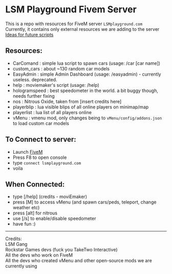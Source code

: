 # LSM Playground Fivem Server

This is a repo with resources for FiveM server `LSMplayground.com`<br />
Currently, it contains only external resources we are adding to the server
<br />
[Ideas for future scripts](./IDEAS.md)

## Resources:
- CarComand : simple lua script to spawn cars (usage: /car [car name])
- custom_cars : about ~130 random car models
- EasyAdmin : simple Admin Dashboard (usage: /easyadmin) - currently useless. deprecated.
- help : moviemaker's script (usage: /help)
- hologramspeed : best speedometer in the world. a bit buggy though, needs further fixing
- nos : Nitrous Oxide, taken from [insert credits here]
- playerblip : lua visible blips of all online players on minimap/map
- playerlist : lua list of all players online
- vMenu : vmenu mod, only changes being to `vMenu/config/addons.json` to load custom car models

## To Connect to server:
 - Launch [FiveM](https://fivem.net/)
 - Press F8 to open console
 - type `connect lsmplayground.com`
 - voila

## When Connected:
 - type [/help] (credits - moviEmaker)
 - press [M] to access vMenu (and spawn cars/peds, teleport, change weather etc)
 - press [alt] for nitrous
 - use [/s] to enable/disable speedometer
 - have fun :)

---

Credits: <br />
LSM Gang <br />
Rockstar Games devs (fuck you TakeTwo Interactive)<br />
All the devs who work on FiveM<br />
All the devs who created vMenu and other open-source mods we are currently using<br />